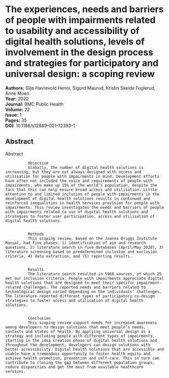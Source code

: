 # The experiences, needs and barriers of people with impairments related to usability and accessibility of digital health solutions, levels of involvement in the design process and strategies for participatory and universal design: a scoping review

**Authors:** Silje Havrevold Henni, Sigurd Maurud, Kristin Skeide Fuglerud, Anne Moen  
**Year:** 2022  
**Journal:** BMC Public Health  
**Volume:** 22  
**Issue:** 1  
**Pages:** 35  
**DOI:** 10.1186/s12889-021-12393-1  

## Abstract
Abstract
            
              Objective
              Globally, the number of digital health solutions is increasing, but they are not always designed with access and utilisation for people with impairments in mind. Development efforts have often not included the voice and requirements of people with impairments, who make up 15% of the world’s population, despite the fact that this can help ensure broad access and utilisation. Little attention to and limited inclusion of people with impairments in the development of digital health solutions results in continued and reinforced inequalities in health services provision for people with impairments. This review investigates the needs and barriers of people with impairments related to use of digital health solutions and strategies to foster user participation, access and utilisation of digital health solutions.
            
            
              Methods
              This scoping review, based on the Joanna Briggs Institute Manual, had five phases: 1) identification of aim and research questions, 2) literature search in five databases (April/May 2020), 3) literature screening based on predetermined inclusion and exclusion criteria, 4) data extraction, and (5) reporting results.
            
            
              Results
              The literature search resulted in 5968 sources, of which 25 met our inclusion criteria. People with impairments appreciate digital health solutions that are designed to meet their specific impairment-related challenges. The reported needs and barriers related to technological design varied depending on the individuals’ challenges. The literature reported different types of participatory co-design strategies to foster access and utilisation of digital health solutions.
            
            
              Conclusion
              This scoping review support needs for increased awareness among developers to design solutions that meet people’s needs, contexts and states of health. By applying universal design as a strategy and including people with different types of impairments, starting in the idea creation phase of digital health solutions and throughout the development, developers can design solutions with better accessibility. Digital health solutions that are accessible and usable have a tremendous opportunity to foster health equity and achieve health promotion, prevention and self-care. This in turn can contribute to closing the gap between different population groups, reduce disparities and get the most from available healthcare services.

